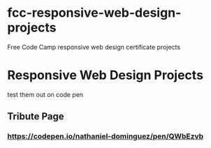 # fcc-responsive-web-design-projects
Free Code Camp responsive web design certificate projects

# Responsive Web Design Projects
test them out on code pen

## Tribute Page 
### https://codepen.io/nathaniel-dominguez/pen/QWbEzvb